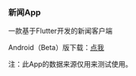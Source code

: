 ### 新闻App

一款基于Flutter开发的新闻客户端

Android（Beta）版下载：<a href="https://github.com/bytegriffin/news_app/releases/download/%E6%96%B0%E9%97%BBApp-0.1.0-beta/App-0.1.0-beta.apk">点我</a>

注：此App的数据来源仅用来测试使用。
